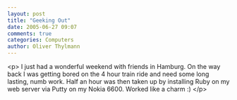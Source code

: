 ```yaml
---
layout: post
title: "Geeking Out"
date: 2005-06-27 09:07
comments: true
categories: Computers
author: Oliver Thylmann
---
```



&lt;p&gt;
I just had a wonderful weekend with friends in Hamburg. On the way back I was getting bored on the 4 hour train ride and need some long lasting, numb work. Half an hour was then taken up by installing Ruby on my web server via Putty on my Nokia 6600. Worked like a charm :)
&lt;/p&gt;

